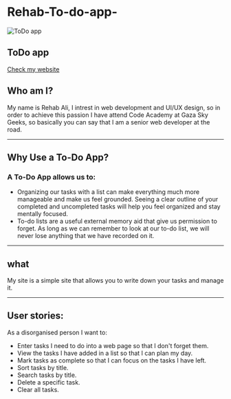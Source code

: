 # Rehab-To-do-app-

![ToDo app](https://images.unsplash.com/photo-1499750310107-5fef28a66643?ixlib=rb-1.2.1&ixid=eyJhcHBfaWQiOjEyMDd9&auto=format&fit=crop&w=750&q=80 "ToDo app")

## ToDo app

[Check my website](https://gsg-g8.github.io/Rehab-To-do-app-/)

## Who am I?

My name is Rehab Ali, I intrest in web development and UI/UX design, so in order to achieve this passion I have attend Code Academy at Gaza Sky Geeks, so basically you can say that I am a senior web developer at the road.

---

## Why Use a To-Do App?

### A To-Do App allows us to:
* Organizing our tasks with a list can make everything much more manageable and make us feel grounded. Seeing a clear outline of your completed and uncompleted tasks will help you feel organized and stay mentally focused.
* To-do lists are a useful external memory aid that give us permission to forget. As long as we can remember to look at our to-do list, we will never lose anything that we have recorded on it.

---

## what 

My site is a simple site that allows you to  write down your tasks and manage  it.

---

## User stories:

As a disorganised person I want to:

* Enter tasks I need to do into a web page so that I don't forget them.
* View the tasks I have added in a list so that I can plan my day.
* Mark tasks as complete so that I can focus on the tasks I have left.
* Sort tasks by title.
* Search tasks by title.
* Delete a specific task.
* Clear all tasks.